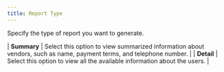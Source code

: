 ```yaml
---
title: Report Type
---
```



Specify the type of report you want to generate.


| **Summary** | Select this option to view summarized information about vendors, such  as name, payment terms, and telephone number. |
| **Detail** | Select this option to view all the available information about the users. |

